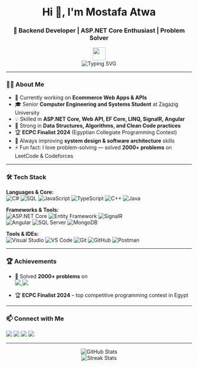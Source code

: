 <h1 align="center">Hi 👋, I'm Mostafa Atwa</h1>
<h3 align="center">🚀 Backend Developer | ASP.NET Core Enthusiast | Problem Solver</h3>

<p align="center">
  <img src="https://media.giphy.com/media/hvRJCLFzcasrR4ia7g/giphy.gif" width="35">
  <br>
  <img src="https://readme-typing-svg.herokuapp.com?font=Fira+Code&size=22&pause=1000&color=F75C7E&center=true&vCenter=true&width=600&lines=Backend+Engineer+%7C+ASP.NET+Core+Developer;Clean+Code+Advocate;Problem+Solver+%282000%2B+challenges+solved%29;Always+Learning+%26+Building+Impactful+Projects" alt="Typing SVG" />
</p>

---

### 👨‍💻 About Me
- 🔭 Currently working on **Ecommerce Web Apps & APIs**  
- 🎓 Senior **Computer Engineering and Systems Student** at Zagazig University  
- 💡 Skilled in **ASP.NET Core, Web API, EF Core, LINQ, SignalR, Angular**  
- 🧠 Strong in **Data Structures, Algorithms, and Clean Code practices**  
- 🏆 **ECPC Finalist 2024** (Egyptian Collegiate Programming Contest)  
- 🌱 Always improving **system design & software architecture** skills  
- ⚡ Fun fact: I love problem-solving — solved **2000+ problems** on LeetCode & Codeforces  

---

### 🛠️ Tech Stack

**Languages & Core:**  
![C#](https://img.shields.io/badge/C%23-239120?style=for-the-badge&logo=c-sharp&logoColor=white) 
![SQL](https://img.shields.io/badge/SQL-CC2927?style=for-the-badge&logo=microsoft-sql-server&logoColor=white) 
![JavaScript](https://img.shields.io/badge/JavaScript-F7DF1E?style=for-the-badge&logo=javascript&logoColor=black) 
![TypeScript](https://img.shields.io/badge/TypeScript-007ACC?style=for-the-badge&logo=typescript&logoColor=white) 
![C++](https://img.shields.io/badge/C++-00599C?style=for-the-badge&logo=cplusplus&logoColor=white) 
![Java](https://img.shields.io/badge/Java-007396?style=for-the-badge&logo=java&logoColor=white)

**Frameworks & Tools:**  
![ASP.NET Core](https://img.shields.io/badge/ASP.NET%20Core-512BD4?style=for-the-badge&logo=dotnet&logoColor=white) 
![Entity Framework](https://img.shields.io/badge/Entity%20Framework-6DB33F?style=for-the-badge&logo=dotnet&logoColor=white) 
![SignalR](https://img.shields.io/badge/SignalR-000000?style=for-the-badge&logo=dotnet&logoColor=white)  
![Angular](https://img.shields.io/badge/Angular-DD0031?style=for-the-badge&logo=angular&logoColor=white) 
![SQL Server](https://img.shields.io/badge/SQL%20Server-CC2927?style=for-the-badge&logo=microsoft-sql-server&logoColor=white) 
![MongoDB](https://img.shields.io/badge/MongoDB-47A248?style=for-the-badge&logo=mongodb&logoColor=white)

**Tools & IDEs:**  
![Visual Studio](https://img.shields.io/badge/Visual%20Studio-5C2D91?style=for-the-badge&logo=visual-studio&logoColor=white) 
![VS Code](https://img.shields.io/badge/VS%20Code-007ACC?style=for-the-badge&logo=visual-studio-code&logoColor=white) 
![Git](https://img.shields.io/badge/Git-F05032?style=for-the-badge&logo=git&logoColor=white) 
![GitHub](https://img.shields.io/badge/GitHub-181717?style=for-the-badge&logo=github&logoColor=white) 
![Postman](https://img.shields.io/badge/Postman-FF6C37?style=for-the-badge&logo=postman&logoColor=white)

---

### 🏆 Achievements

- 🥇 Solved **2000+ problems** on  
  <a href="https://leetcode.com/u/atwamostafa5/" target="_blank">
    <img src="https://img.shields.io/badge/LeetCode-FFA116?style=for-the-badge&logo=leetcode&logoColor=white" />
  </a>
  <a href="https://codeforces.com/profile/Mostafa_Atwa_7" target="_blank">
    <img src="https://img.shields.io/badge/Codeforces-1F8ACB?style=for-the-badge&logo=codeforces&logoColor=white" />
  </a>

- 🏆 **ECPC Finalist 2024** – top competitive programming contest in Egypt  

---

### 📫 Connect with Me

<p>
  <a href="mailto:atwamostafa5@gmail.com" target="_blank"><img src="https://img.shields.io/badge/Gmail-D14836?style=for-the-badge&logo=gmail&logoColor=white"></a>
  <a href="https://linkedin.com/in/mostafa-atwa" target="_blank"><img src="https://img.shields.io/badge/LinkedIn-0077B5?style=for-the-badge&logo=linkedin&logoColor=white"></a>
  <a href="https://t.me/mostafaatwa7" target="_blank"><img src="https://img.shields.io/badge/Telegram-2CA5E0?style=for-the-badge&logo=telegram&logoColor=white"></a>
  <a href="https://wa.me/01030230909" target="_blank"><img src="https://img.shields.io/badge/WhatsApp-25D366?style=for-the-badge&logo=whatsapp&logoColor=white"></a>
</p>

---

<p align="center">
  <img src="https://github-readme-stats.vercel.app/api?username=MostafaAtwa22&show_icons=true&theme=radical" alt="GitHub Stats" />
  <br>
  <img src="https://github-readme-streak-stats.herokuapp.com/?user=MostafaAtwa22&theme=radical" alt="Streak Stats"/>
</p>
